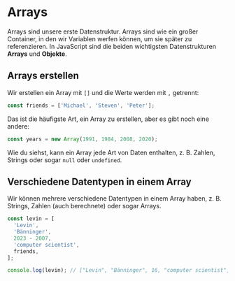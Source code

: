 # Arrays

<show-structure depth="2" />

Arrays sind unsere erste Datenstruktur. Arrays sind wie ein großer Container, in den wir Variablen werfen können, um sie später zu referenzieren. In
JavaScript sind die beiden wichtigsten Datenstrukturen **Arrays** und **Objekte**.

## Arrays erstellen

Wir erstellen ein Array mit `[]` und die Werte werden mit `,` getrennt:

```JavaScript
const friends = ['Michael', 'Steven', 'Peter'];
```

Das ist die häufigste Art, ein Array zu erstellen, aber es gibt noch eine andere:

```JavaScript
const years = new Array(1991, 1984, 2008, 2020);
```

Wie du siehst, kann ein Array jede Art von Daten enthalten, z. B. Zahlen, Strings oder sogar `null` oder `undefined`.

## Verschiedene Datentypen in einem Array

Wir können mehrere verschiedene Datentypen in einem Array haben, z. B. Strings, Zahlen (auch berechnete) oder sogar Arrays.

```Javascript
const levin = [
  'Levin',
  'Bänninger',
  2023 - 2007,
  'computer scientist',
  friends,
];

console.log(levin); // ["Levin", "Bänninger", 16, "computer scientist", Array(3)]
```